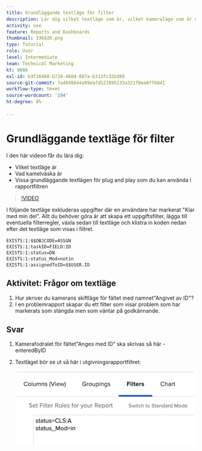 ```yaml
---
title: Grundläggande textläge för filter
description: Lär dig vilket textläge som är, vilket kameraläge som är och lite grundläggande textläge som du kan använda i rapportfilter i [!DNL  Workfront].
activity: use
feature: Reports and Dashboards
thumbnail: 336820.png
type: Tutorial
role: User
level: Intermediate
team: Technical Marketing
kt: 9086
exl-id: b3f16468-b720-468d-887a-b313fc32bd89
source-git-commit: 7a4649644a99eafd521895133a321f8ea0ff6041
workflow-type: tm+mt
source-wordcount: '194'
ht-degree: 0%

---
```


# Grundläggande textläge för filter

I den här videon får du lära dig:

* Vilket textläge är
* Vad kamelväska är
* Vissa grundläggande textlägen för plug and play som du kan använda i rapportfiltren

>[!VIDEO](https://video.tv.adobe.com/v/336820/?quality=12)

I följande textläge exkluderas uppgifter där en användare har markerat &quot;Klar med min del&quot;. Allt du behöver göra är att skapa ett uppgiftsfilter, lägga till eventuella filterregler, växla sedan till textläge och klistra in koden nedan efter det textläge som visas i filtret.

```
EXISTS:1:$$OBJCODE=ASSGN  
EXISTS:1:taskID=FIELD:ID  
EXISTS:1:status=DN  
EXISTS:1:status_Mod=notin  
EXISTS:1:assignedToID=$$USER.ID 
```

## Aktivitet: Frågor om textläge

1. Hur skriver du kamerans skiftläge för fältet med namnet&quot;Angivet av ID&quot;?
1. I en problemrapport skapar du ett filter som visar problem som har markerats som stängda men som väntar på godkännande.

## Svar

1. Kamerafodralet för fältet&quot;Anges med ID&quot; ska skrivas så här - enteredByID
1. Textläget bör se ut så här i utgivningsrapportfiltret:

   ![En bild av skärmen för att skapa ett nytt filter i textläge](assets/btm-answer.png)
